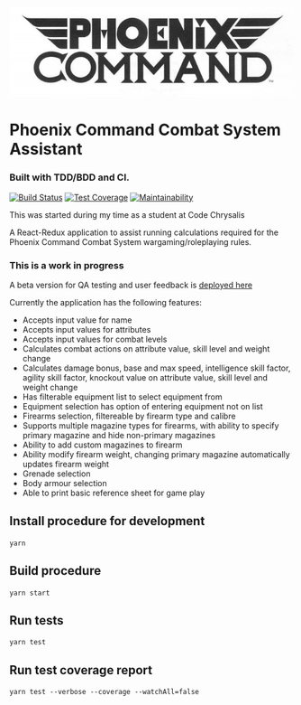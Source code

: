 ![PCCS Logo](/public/pccsBnW.png)

# Phoenix Command Combat System Assistant

### Built with TDD/BDD and CI.
[![Build Status](https://travis-ci.org/mp40/PCCS-Helper.png?branch=master)](https://travis-ci.org/mp40/PCCS-Helper)
[![Test Coverage](https://api.codeclimate.com/v1/badges/e80706684ebcb24309e8/test_coverage)](https://codeclimate.com/github/mp40/PCCS-Helper/test_coverage)
[![Maintainability](https://api.codeclimate.com/v1/badges/e80706684ebcb24309e8/maintainability)](https://codeclimate.com/github/mp40/PCCS-Helper/maintainability)

This was started during my time as a student at Code Chrysalis

A React-Redux application to assist running calculations required for the Phoenix Command Combat System wargaming/roleplaying rules.

### This is a work in progress
A beta version for QA testing and user feedback is [deployed here](https://pccs.herokuapp.com/)

Currently the application has the following features:

- Accepts input value for name
- Accepts input values for attributes
- Accepts input values for combat levels
- Calculates combat actions on attribute value, skill level and weight change
- Calculates damage bonus, base and max speed, intelligence skill factor, agility skill factor, knockout value on attribute value, skill level and weight change
- Has filterable equipment list to select equipment from
- Equipment selection has option of entering equipment not on list
- Firearms selection, filtereable by firearm type and calibre
- Supports multiple magazine types for firearms, with ability to specify primary magazine and hide non-primary magazines
- Ability to add custom magazines to firearm
- Ability modify firearm weight, changing primary magazine automatically updates firearm weight
- Grenade selection
- Body armour selection
- Able to print basic reference sheet for game play

## Install procedure for development

```
yarn
```

## Build procedure

```
yarn start
```

## Run tests

```
yarn test
```

## Run test coverage report

```
yarn test --verbose --coverage --watchAll=false
```
